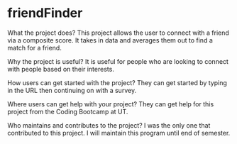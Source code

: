 # friendFinder

What the project does? This project allows the user to connect with a friend via a composite score. It takes in data and averages them out to find a match for a friend. 

Why the project is useful? It is useful for people who are looking to connect with people based on their interests.

How users can get started with the project? They can get started by typing in the URL then continuing on with a survey. 

Where users can get help with your project? They can get help for this project from the Coding Bootcamp at UT.

Who maintains and contributes to the project? I was the only one that contributed to this project. I will maintain this program until end of semester.
